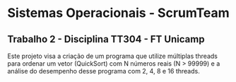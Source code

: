 # Sistemas Operacionais - ScrumTeam


<h2> Trabalho 2 - Disciplina TT304 - FT Unicamp </h2>



<p> Este projeto visa a criação de um programa que utilize múltiplas threads para ordenar um vetor (QuickSort) com N
números reais (N > 99999) e a análise do desempenho desse programa com 2, 4, 8 e 16 threads. <p>


